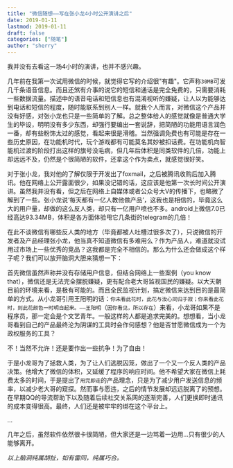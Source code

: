```yaml
---
title: "微信随想——写在张小龙4小时公开演讲之后"
date: 2019-01-11
lastmod: 2019-01-11
draft: false
categories: ["随笔"]
author: "sherry"
---
```

我并没有去看这一场4小时的演讲，也并不感兴趣。

几年前在我第一次试用微信的时候，就觉得它写的介绍很"有趣"。它声称`30MB`可发几千条语音信息。而且还煞有介事的说它的短信和通话是完全免费的，只需要消耗一些数据流量。描述中的语音电话和短信息也有混淆视听的嫌疑，让人以为能够达到电话和短信的程度，随时能联系到别人一样。就我个人而言，对微信这个产品并没有好感，对张小龙也只是一些简单的了解。总之整体给人的感觉就像是普通大学生的毕设，明明没有多少东西，却强行要编出一套说辞，把简陋的功能用语言润色一番，却有些粉饰太过的感觉，看起来很是滑稽。当然强调免费也有可能是存在一些历史原因，在功能机时代，玩个游戏都有可能莫名其妙被扣话费。在功能机向智能机过渡的阶段打出这样的旗号没毛病，但几年后体积是同类软件的几倍，功能上却远远不及，仍然是个很简陋的软件，还拿这个作为卖点，就感觉很好笑。

<!--more-->

对于张小龙，我对他的了解仅限于开发出了foxmail，之后被腾讯收购后加入腾讯。他在网络上公开露面很少，如果没记错的话，这应该是他第一次长时间公开演讲。虽然我并没有看，但之后在网络上自媒体或者公众号大V的传播下，也略微了解到了一些。张小龙说‘每天都有一亿人教他做产品’，这我也是相信的，毕竟这么大的用户量，却做的这么反人类，却只有一亿用户喷也不多。android上微信7.0已经高达93.34MB，体积是各方面体验甩它几条街的telegram的几倍！

在此不谈微信有哪些反人类的地方（毕竟都被人吐槽过很多次了），只说微信的开发者及产品经理张小龙，他当真不知道微信有多难用么？作为产品人，难道就没试用过市场上一些优秀的竞品？这我都是完全不相信的。那么为什么还会做成这个样子呢？我们可以放开脑洞大胆来猜想一下：

首先微信虽然声称并没有存储用户信息，但结合网络上一些案例（you know that），微信还是无法完全摆脱嫌疑，更有配合老大哥监视国民的嫌疑。以大天朝目前的环境来看，是极有可能的。而且全民监视计划，搞定微信来达到目的是最简单的方式。从小龙哥引用王阳明的话：`你未看此花时，此花与汝心同归于寂；你来看此花时，则此花颜色一时明白起来。——王阳明`（`因你看见，所以存在`）来看，小龙哥如果不是程序员，那一定会是个文艺青年。一般这样的人都是追求完美的。想想看，当小龙哥看到自己的产品最终沦为阴谋的工具时会作何感想？他是否甘愿微信成为一个为政权服务的工具？

不！当然不允许！还是要作出一些抗争！为了自由！

于是小龙哥为了拯救人类，为了让人们逃脱囚笼，做出了一个又一个反人类的产品决策。他增大了微信的体积，又延缓了程序的响应时间。他不希望大家在微信上耗费太多的时间，于是提出了`用完即走`的产品理念，只是为了减少用户发送信息的频率，以减少老大哥的窥探。然而事与愿违，之后的情节发展却远远脱离了的预想。在早期QQ的导流帮助下以及随着后续社交关系网的逐渐完善，人们更换即时通讯的成本变得很高。最终，人们还是被牢牢的绑在这个平台上。

...

几年之后，虽然软件依然很卡很简陋，但大家还是一边骂着一边用...只有很少的人能够离开。

_以上脑洞纯属胡扯，如有雷同，纯属巧合。_